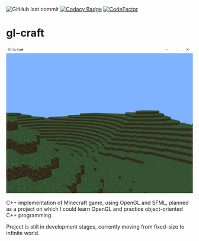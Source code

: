 ![GitHub last commit](https://img.shields.io/github/last-commit/dwarzecha/k-nearest-neighbours)
[![Codacy Badge](https://api.codacy.com/project/badge/Grade/d7d03453c11d484e93a0a55ff6cc3836)](https://app.codacy.com/manual/dwarzecha/k-nearest-neighbours?utm_source=github.com&utm_medium=referral&utm_content=dwarzecha/k-nearest-neighbours&utm_campaign=Badge_Grade_Dashboard)
[![CodeFactor](https://www.codefactor.io/repository/github/dwarzecha/gl-craft/badge)](https://www.codefactor.io/repository/github/dwarzecha/gl-craft)

# gl-craft

![Image](/screenshots/screenshot1.png)

C++ implementation of Minecraft game, using OpenGL and SFML, planned as a project on which I could learn OpenGL and practice object-oriented C++ programming.

Project is still in development stages, currently moving from fixed-size to infinite world.
